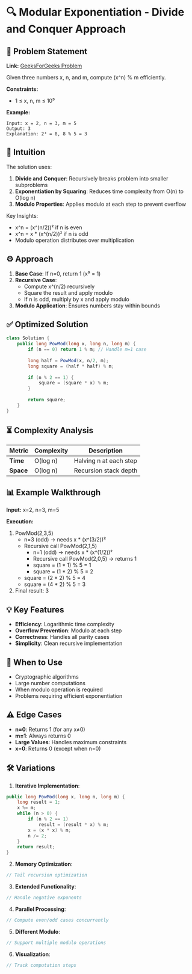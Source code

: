 # 🔍 Modular Exponentiation - Divide and Conquer Approach

## 📜 Problem Statement
**Link:** [GeeksForGeeks Problem](https://www.geeksforgeeks.org/problems/modular-exponentiation-for-large-numbers5537/1?page=4&company=Google&sortBy=latest)

Given three numbers x, n, and m, compute (x^n) % m efficiently.

**Constraints:**
- 1 ≤ x, n, m ≤ 10⁹

**Example:**
```text
Input: x = 2, n = 3, m = 5
Output: 3
Explanation: 2³ = 8, 8 % 5 = 3
```

## 🧠 Intuition
The solution uses:
1. **Divide and Conquer**: Recursively breaks problem into smaller subproblems
2. **Exponentiation by Squaring**: Reduces time complexity from O(n) to O(log n)
3. **Modulo Properties**: Applies modulo at each step to prevent overflow

Key Insights:
- x^n = (x^(n/2))² if n is even
- x^n = x * (x^(n/2))² if n is odd
- Modulo operation distributes over multiplication

## ⚙️ Approach
1. **Base Case**: If n=0, return 1 (x⁰ = 1)
2. **Recursive Case**:
   - Compute x^(n/2) recursively
   - Square the result and apply modulo
   - If n is odd, multiply by x and apply modulo
3. **Modulo Application**: Ensures numbers stay within bounds

## ✅ Optimized Solution
```java
class Solution {
    public long PowMod(long x, long n, long m) {
        if (n == 0) return 1 % m; // Handle m=1 case
        
        long half = PowMod(x, n/2, m);
        long square = (half * half) % m;
        
        if (n % 2 == 1) {
            square = (square * x) % m;
        }
        
        return square;
    }
}
```

## ⏳ Complexity Analysis
| Metric          | Complexity | Description |
|-----------------|------------|-------------|
| **Time**        | O(log n)   | Halving n at each step |
| **Space**       | O(log n)   | Recursion stack depth |

## 📊 Example Walkthrough
**Input:** x=2, n=3, m=5

**Execution:**
1. PowMod(2,3,5)
   - n=3 (odd) → needs x * (x^(3/2))²
   - Recursive call PowMod(2,1,5)
     - n=1 (odd) → needs x * (x^(1/2))²
     - Recursive call PowMod(2,0,5) → returns 1
     - square = (1 * 1) % 5 = 1
     - square = (1 * 2) % 5 = 2
   - square = (2 * 2) % 5 = 4
   - square = (4 * 2) % 5 = 3
2. Final result: 3

## 💡 Key Features
- **Efficiency**: Logarithmic time complexity
- **Overflow Prevention**: Modulo at each step
- **Correctness**: Handles all parity cases
- **Simplicity**: Clean recursive implementation

## 🚀 When to Use
- Cryptographic algorithms
- Large number computations
- When modulo operation is required
- Problems requiring efficient exponentiation

## ⚠️ Edge Cases
- **n=0**: Returns 1 (for any x≠0)
- **m=1**: Always returns 0
- **Large Values**: Handles maximum constraints
- **x=0**: Returns 0 (except when n=0)

## 🛠 Variations
1. **Iterative Implementation**:
```java
public long PowMod(long x, long n, long m) {
    long result = 1;
    x %= m;
    while (n > 0) {
        if (n % 2 == 1)
            result = (result * x) % m;
        x = (x * x) % m;
        n /= 2;
    }
    return result;
}
```

2. **Memory Optimization**:
```java
// Tail recursion optimization
```

3. **Extended Functionality**:
```java
// Handle negative exponents
```

4. **Parallel Processing**:
```java
// Compute even/odd cases concurrently
```

5. **Different Modulo**:
```java
// Support multiple modulo operations
```

6. **Visualization**:
```java
// Track computation steps